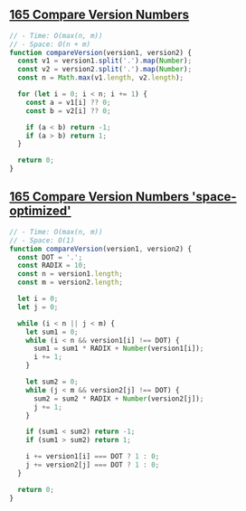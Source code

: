 ## [165 Compare Version Numbers](https://leetcode.com/problems/compare-version-numbers/description/)

<!-- notecardId: 1760261098222 -->

```js
// - Time: O(max(n, m))
// - Space: O(n + m)
function compareVersion(version1, version2) {
  const v1 = version1.split('.').map(Number);
  const v2 = version2.split('.').map(Number);
  const n = Math.max(v1.length, v2.length);

  for (let i = 0; i < n; i += 1) {
    const a = v1[i] ?? 0;
    const b = v2[i] ?? 0;

    if (a < b) return -1;
    if (a > b) return 1;
  }

  return 0;
}
```

## [165 Compare Version Numbers 'space-optimized'](https://leetcode.com/problems/compare-version-numbers/description/)

```js
// - Time: O(max(n, m))
// - Space: O(1)
function compareVersion(version1, version2) {
  const DOT = '.';
  const RADIX = 10;
  const n = version1.length;
  const m = version2.length;

  let i = 0;
  let j = 0;

  while (i < n || j < m) {
    let sum1 = 0;
    while (i < n && version1[i] !== DOT) {
      sum1 = sum1 * RADIX + Number(version1[i]);
      i += 1;
    }

    let sum2 = 0;
    while (j < m && version2[j] !== DOT) {
      sum2 = sum2 * RADIX + Number(version2[j]);
      j += 1;
    }

    if (sum1 < sum2) return -1;
    if (sum1 > sum2) return 1;

    i += version1[i] === DOT ? 1 : 0;
    j += version2[j] === DOT ? 1 : 0;
  }

  return 0;
}
```
